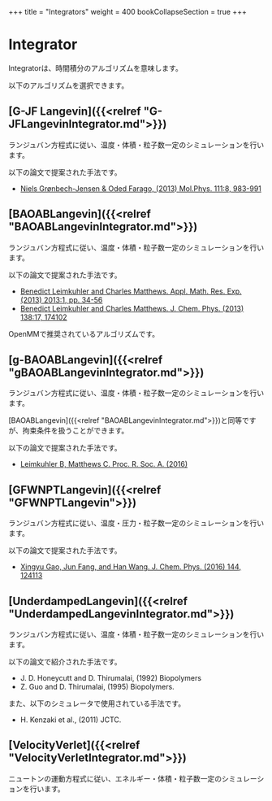 +++
title = "Integrators"
weight = 400
bookCollapseSection = true
+++

# Integrator

Integratorは、時間積分のアルゴリズムを意味します。

以下のアルゴリズムを選択できます。

## [G-JF Langevin]({{<relref "G-JFLangevinIntegrator.md">}})

ランジュバン方程式に従い、温度・体積・粒子数一定のシミュレーションを行います。

以下の論文で提案された手法です。

- [Niels Grønbech-Jensen & Oded Farago, (2013) Mol.Phys. 111:8, 983-991](https://doi.org/10.1080/00268976.2012.760055)

## [BAOABLangevin]({{<relref "BAOABLangevinIntegrator.md">}})

ランジュバン方程式に従い、温度・体積・粒子数一定のシミュレーションを行います。

以下の論文で提案された手法です。

- [Benedict Leimkuhler and Charles Matthews. Appl. Math. Res. Exp. (2013) 2013:1, pp. 34-56](https://doi.org/10.1093/amrx/abs010)
- [Benedict Leimkuhler and Charles Matthews. J. Chem. Phys. (2013) 138:17, 174102](https://doi.org/10.1063/1.4802990)

OpenMMで推奨されているアルゴリズムです。

## [g-BAOABLangevin]({{<relref "gBAOABLangevinIntegrator.md">}})

ランジュバン方程式に従い、温度・体積・粒子数一定のシミュレーションを行います。

[BAOABLangevin]({{<relref "BAOABLangevinIntegrator.md">}})と同等ですが、拘束条件を扱うことができます。

以下の論文で提案された手法です。

- [Leimkuhler B, Matthews C. Proc. R. Soc. A. (2016)](https://doi.org/10.1098/rspa.2016.0138)

## [GFWNPTLangevin]({{<relref "GFWNPTLangevin">}})

ランジュバン方程式に従い、温度・圧力・粒子数一定のシミュレーションを行います。

以下の論文で提案された手法です。

- [Xingyu Gao, Jun Fang, and Han Wang. J. Chem. Phys. (2016) 144, 124113](https://doi.org/10.1063/1.4944909)

## [UnderdampedLangevin]({{<relref "UnderdampedLangevinIntegrator.md">}})

ランジュバン方程式に従い、温度・体積・粒子数一定のシミュレーションを行います。

以下の論文で紹介された手法です。

- J. D. Honeycutt and D. Thirumalai, (1992) Biopolymers
- Z. Guo and D. Thirumalai, (1995) Biopolymers.

また、以下のシミュレータで使用されている手法です。

- H. Kenzaki et al., (2011) JCTC.

## [VelocityVerlet]({{<relref "VelocityVerletIntegrator.md">}})

ニュートンの運動方程式に従い、エネルギー・体積・粒子数一定のシミュレーションを行います。
